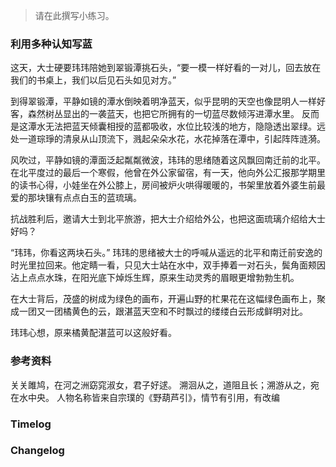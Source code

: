 > 请在此撰写小练习。
### 利用多种认知写**蓝**

这天，大士硬要玮玮陪她到翠锻潭挑石头，“要一模一样好看的一对儿，回去放在我们的书桌上，我们以后见石头如见对方。”

到得翠锻潭，平静如镜的潭水倒映着明净蓝天，似乎昆明的天空也像昆明人一样好客，森然树丛显出的一袭蓝天，也把它所拥有的一切蓝尽数倾泻进潭水里。
反而是这潭水无法把蓝天倾囊相授的蓝都吸收，水位比较浅的地方，隐隐透出翠绿。远处一道琮琤的清泉从山顶流下，溅起朵朵水花，水花掉落在潭中，引起阵阵涟漪。

风吹过，平静如镜的潭面泛起粼粼微波，玮玮的思绪随着这风飘回南迁前的北平。在北平度过的最后一个寒假，他曾在外公家留宿，有一天，他向外公汇报那学期里的读书心得，小娃坐在外公膝上，房间被炉火哄得暖暖的，书架里放着外婆生前最爱的那块镶有点点白玉的蓝琉璃。

抗战胜利后，邀请大士到北平旅游，把大士介绍给外公，也把这面琉璃介绍给大士好吗？

“玮玮，你看这两块石头。”
玮玮的思绪被大士的呼喊从遥远的北平和南迁前安逸的时光里拉回来。他定睛一看，只见大士站在水中，双手捧着一对石头，鬓角面颊因沾上点点水珠，在阳光底下焯烁生辉，原来生动灵秀的眉眼更增勃勃生机。

在大士背后，茂盛的树成为绿色的画布，开遍山野的杧果花在这幅绿色画布上，聚成一团又一团橘黄色的云，跟湛蓝天空和不时飘过的缕缕白云形成鲜明对比。

玮玮心想，原来橘黄配湛蓝可以这般好看。

### 参考资料
关关雎鸠，在河之洲窈窕淑女，君子好逑。
溯洄从之，道阻且长；溯游从之，宛在水中央。
人物名称皆来自宗璞的《野葫芦引》，情节有引用，有改编

### Timelog

### Changelog

